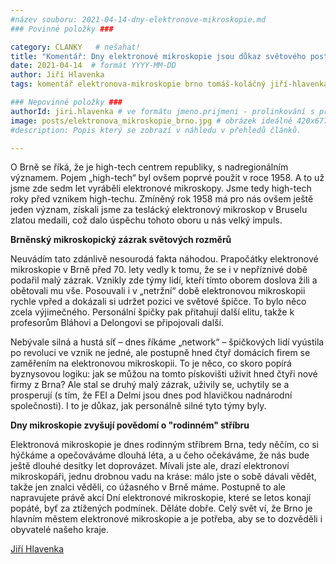 ```yaml
---
#název souboru: 2021-04-14-dny-elektronove-mikroskopie.md
### Povinné položky ###

category: CLANKY   # nešahat!
title: "Komentář: Dny elektronové mikroskopie jsou důkaz světového postavení Brna na poli high-tech"
date: 2021-04-14  # formát YYYY-MM-DD
author: Jiří Hlavenka
tags: komentář elektronova-mikroskopie brno tomáš-koláčný jiří-hlavenka # kategorie odděleny mezerami, např. volby zemědělství životní-prostředí piráti (viz https://jihomoravsky.pirati.cz/tags/)

### Nepovinné položky ###
authorId: jiri.hlavenka # ve formátu jmeno.prijmeni - prolinkování s profilem přes uid
image: posts/elektronova_mikroskopie_brno.jpg # obrázek ideálně 420x677px minifikovaný přes https://tinypng.com/
#description: Popis který se zobrazí v náhledu v přehledů článků.

---
```


O Brně se říká, že je high-tech centrem republiky, s nadregionálním významem. Pojem „high-tech“ byl ovšem poprvé použit v roce 1958. A to už jsme zde sedm let vyráběli elektronové mikroskopy. Jsme tedy high-tech roky před vznikem high-techu. Zmíněný rok 1958 má pro nás ovšem ještě jeden význam, získali jsme za teslácký elektronový mikroskop v Bruselu zlatou medaili, což dalo úspěchu tohoto oboru u nás velký impuls. 

**Brněnský mikroskopický zázrak světových rozměrů**

Neuvádím tato zdánlivě nesourodá fakta náhodou. Prapočátky elektronové mikroskopie v Brně před 70. lety vedly k tomu, že se i v nepříznivé době podařil malý zázrak. Vznikly zde týmy lidí, kteří tímto oborem doslova žili a obětovali mu vše. Posouvali i v „netržní“ době elektronovou mikroskopii rychle vpřed a dokázali si udržet pozici ve světové špičce. To bylo něco zcela výjimečného. Personální špičky pak přitahují další elitu, takže k profesorům Bláhovi a Delongovi se připojovali další.  

Nebývale silná a hustá síť – dnes říkáme „network“ – špičkových lidí vyústila po revoluci ve vznik ne jedné, ale postupně hned čtyř domácích firem se zaměřením na elektronovou mikroskopii. To je něco, co skoro popírá byznysovou logiku: jak se můžou na tomto pískovišti uživit hned čtyři nové firmy z Brna? Ale stal se druhý malý zázrak, uživily se, uchytily se a prosperují (s tím, že FEI a Delmi jsou dnes pod hlavičkou nadnárodní společnosti). I to je důkaz, jak personálně silné tyto týmy byly.

**Dny mikroskopie zvyšují povědomí o "rodinném" stříbru**

Elektronová mikroskopie je dnes rodinným stříbrem Brna, tedy něčím, co si hýčkáme a opečováváme dlouhá léta, a u čeho očekáváme, že nás bude ještě dlouhé desítky let doprovázet. Mívali jste ale, drazí elektronoví mikroskopáři, jednu drobnou vadu na kráse: málo jste o sobě dávali vědět, takže jen znalci věděli, co úžasného v Brně máme. Postupně to ale napravujete právě akcí Dní elektronové mikroskopie, které se letos konají popáté, byť za ztížených podmínek. Děláte dobře. Celý svět ví, že Brno je hlavním městem elektronové mikroskopie a je potřeba, aby se to dozvěděli i obyvatelé našeho kraje.

[Jiří Hlavenka](https://jihomoravsky.pirati.cz/lide/jiri-hlavenka/)

